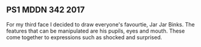 ## PS1 MDDN 342 2017

For my third face I decided to draw everyone's favourtie, Jar Jar Binks. The features that can be manipulated are his pupils, eyes and mouth. These come together to expressions such as shocked and surprised. 